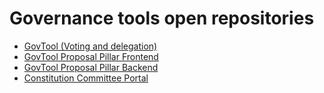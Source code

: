 # Governance tools open repositories

* [GovTool (Voting and delegation)](https://github.com/IntersectMBO/govtool)
* [GovTool Proposal Pillar Frontend](https://github.com/IntersectMBO/pdf-ui)
* [GovTool Proposal Pillar Backend](https://github.com/IntersectMBO/govtool-proposal-discussion/)
* [Constitution Committee Portal](https://github.com/IntersectMBO/cc-portal)
